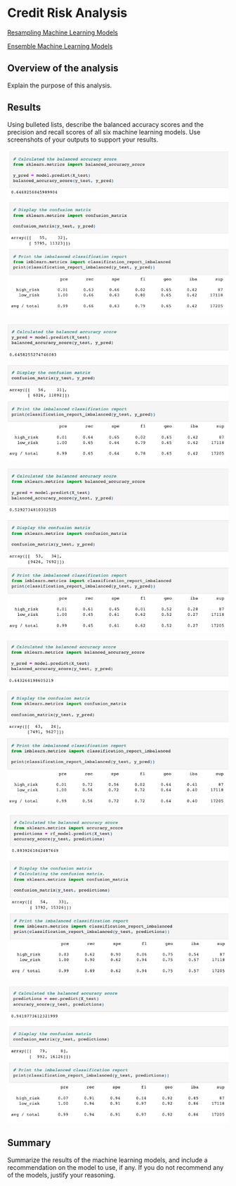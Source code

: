 # Credit Risk Analysis
[Resampling Machine Learning Models](https://github.com/c-geisel/Credit_Risk_Analysis/blob/main/credit_risk_resampling.ipynb)

[Ensemble Machine Learning Models](https://github.com/c-geisel/Credit_Risk_Analysis/blob/main/credit_risk_ensemble.ipynb)

## Overview of the analysis
Explain the purpose of this analysis.

## Results 
Using bulleted lists, describe the balanced accuracy scores and the precision and recall scores of all six machine learning models. Use screenshots of your outputs to support your results.

![Random_Oversampling.png](Practice/Images/Random_Oversampling.png)

![Smote_Oversampling.png](Practice/Images/Smote_Oversampling.png)

![Undersampling.png](Practice/Images/Undersampling.png)

![Combinations_Over_Under_Sampling.png](Practice/Images/Combinations_Over_Under_Sampling.png)

![Random_Forest.png](Practice/Images/Random_Forest.png)

![Easy_Ensemble.png](Practice/Images/Easy_Ensemble.png)

## Summary 
Summarize the results of the machine learning models, and include a recommendation on the model to use, if any. If you do not recommend any of the models, justify your reasoning.
